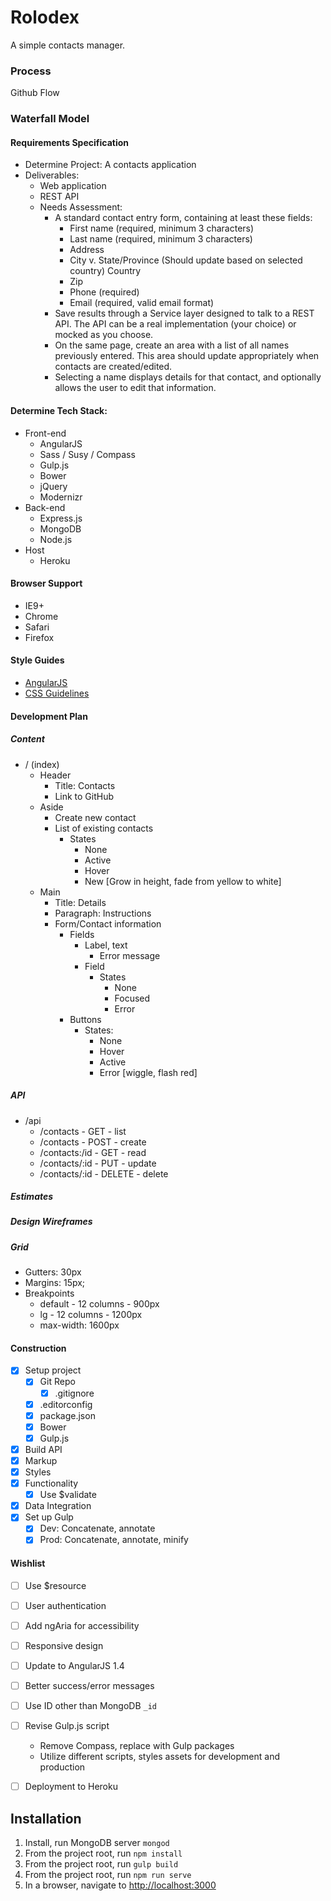 # Rolodex

A simple contacts manager.

### Process
Github Flow

### Waterfall Model
#### Requirements Specification
- Determine Project: A contacts application
- Deliverables: 
	- Web application
	- REST API
	- Needs Assessment:
		- A standard contact entry form, containing at least these fields: 
			- First name (required, minimum 3 characters)
			- Last name (required, minimum 3 characters)
			- Address
			- City v. State/Province (Should update based on selected country) Country
			- Zip
			- Phone (required)
			- Email (required, valid email format)
		- Save results through a Service layer designed to talk to a REST API. The API can be a real implementation (your choice) or mocked as you choose.
		- On the same page, create an area with a list of all names previously entered. This area should update appropriately when contacts are created/edited.
		- Selecting a name displays details for that contact, and optionally allows the user to edit that information.

#### Determine Tech Stack:
- Front-end
	- AngularJS
	- Sass / Susy / Compass
	- Gulp.js
	- Bower
	- jQuery
	- Modernizr
- Back-end
	- Express.js
	- MongoDB
	- Node.js
- Host
	- Heroku

#### Browser Support
- IE9+
- Chrome
- Safari
- Firefox

#### Style Guides
- [AngularJS](https://github.com/johnpapa/angular-styleguide)
- [CSS Guidelines](http://cssguidelin.es/)

#### Development Plan
##### Content
- / (index)
	- Header
		- Title: Contacts
		- Link to GitHub
	- Aside
		- Create new contact
		- List of existing contacts
			- States
				- None
				- Active
				- Hover
				- New [Grow in height, fade from yellow to white]
	- Main
		- Title: Details
		- Paragraph: Instructions
		- Form/Contact information
			- Fields
				- Label, text
					- Error message
				- Field
					- States
						- None
						- Focused
						- Error
			- Buttons
				- States:
					- None
					- Hover
					- Active
					- Error [wiggle, flash red]

##### API
- /api
	- /contacts - GET - list
	- /contacts - POST - create
	- /contacts:/id - GET - read
	- /contacts/:id - PUT - update
	- /contacts/:id - DELETE - delete

##### Estimates
	
##### Design Wireframes

##### Grid

- Gutters: 30px
- Margins: 15px;
- Breakpoints
	- default - 12 columns - 900px
	- lg - 12 columns - 1200px
	- max-width: 1600px

#### Construction

- [x] Setup project
	- [x] Git Repo
		- [x] .gitignore
	- [x] .editorconfig
	- [x] package.json
	- [x] Bower
	- [x] Gulp.js
- [x] Build API
- [x] Markup
- [x] Styles
- [x] Functionality
    - [x] Use $validate
- [x] Data Integration
- [x] Set up Gulp
	- [x] Dev: Concatenate, annotate
	- [x] Prod: Concatenate, annotate, minify

#### Wishlist

- [ ] Use $resource
- [ ] User authentication
- [ ] Add ngAria for accessibility
- [ ] Responsive design
- [ ] Update to AngularJS 1.4
- [ ] Better success/error messages
- [ ] Use ID other than MongoDB `_id`
- [ ] Revise Gulp.js script
    - Remove Compass, replace with Gulp packages
    - Utilize different scripts, styles assets for development and production
- [ ] Deployment to Heroku


## Installation

1. Install, run MongoDB server `mongod`
2. From the project root, run `npm install`
3. From the project root, run `gulp build`
4. From the project root, run `npm run serve`
5. In a browser, navigate to [http://localhost:3000](http://localhost:3000)


